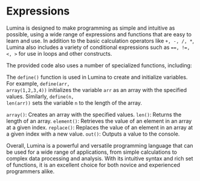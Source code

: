 # Expressions

Lumina is designed to make programming as simple and intuitive as possible, using a wide range of expressions and functions that are easy to learn and use. In addition to the basic calculation operators like <code>+, -, /, *</code>, Lumina also includes a variety of conditional expressions such as <code>==, !=, <, ></code> for use in loops and other constructs.

The provided code also uses a number of specialized functions, including:

The <code>define()</code> function is used in Lumina to create and initialize variables. For example, <code>define(arr, array(1,2,3,4))</code> initializes the variable <code>arr</code> as an array with the specified values. Similarly, <code>define(n, len(arr))</code> sets the variable <code>n</code> to the length of the array.

<code>array()</code>: Creates an array with the specified values.
<code>len()</code>: Returns the length of an array.
<code>element()</code>: Retrieves the value of an element in an array at a given index.
<code>replace()</code>: Replaces the value of an element in an array at a given index with a new value.
<code>out()</code>: Outputs a value to the console.

Overall, Lumina is a powerful and versatile programming language that can be used for a wide range of applications, from simple calculations to complex data processing and analysis. With its intuitive syntax and rich set of functions, it is an excellent choice for both novice and experienced programmers alike.
